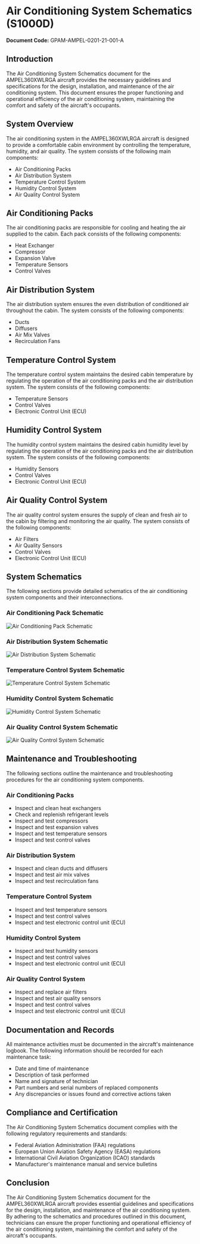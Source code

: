 # Air Conditioning System Schematics (S1000D)

**Document Code:** GPAM-AMPEL-0201-21-001-A

## Introduction

The Air Conditioning System Schematics document for the AMPEL360XWLRGA aircraft provides the necessary guidelines and specifications for the design, installation, and maintenance of the air conditioning system. This document ensures the proper functioning and operational efficiency of the air conditioning system, maintaining the comfort and safety of the aircraft's occupants.

## System Overview

The air conditioning system in the AMPEL360XWLRGA aircraft is designed to provide a comfortable cabin environment by controlling the temperature, humidity, and air quality. The system consists of the following main components:

- Air Conditioning Packs
- Air Distribution System
- Temperature Control System
- Humidity Control System
- Air Quality Control System

## Air Conditioning Packs

The air conditioning packs are responsible for cooling and heating the air supplied to the cabin. Each pack consists of the following components:

- Heat Exchanger
- Compressor
- Expansion Valve
- Temperature Sensors
- Control Valves

## Air Distribution System

The air distribution system ensures the even distribution of conditioned air throughout the cabin. The system consists of the following components:

- Ducts
- Diffusers
- Air Mix Valves
- Recirculation Fans

## Temperature Control System

The temperature control system maintains the desired cabin temperature by regulating the operation of the air conditioning packs and the air distribution system. The system consists of the following components:

- Temperature Sensors
- Control Valves
- Electronic Control Unit (ECU)

## Humidity Control System

The humidity control system maintains the desired cabin humidity level by regulating the operation of the air conditioning packs and the air distribution system. The system consists of the following components:

- Humidity Sensors
- Control Valves
- Electronic Control Unit (ECU)

## Air Quality Control System

The air quality control system ensures the supply of clean and fresh air to the cabin by filtering and monitoring the air quality. The system consists of the following components:

- Air Filters
- Air Quality Sensors
- Control Valves
- Electronic Control Unit (ECU)

## System Schematics

The following sections provide detailed schematics of the air conditioning system components and their interconnections.

### Air Conditioning Pack Schematic

![Air Conditioning Pack Schematic](images/air_conditioning_pack_schematic.png)

### Air Distribution System Schematic

![Air Distribution System Schematic](images/air_distribution_system_schematic.png)

### Temperature Control System Schematic

![Temperature Control System Schematic](images/temperature_control_system_schematic.png)

### Humidity Control System Schematic

![Humidity Control System Schematic](images/humidity_control_system_schematic.png)

### Air Quality Control System Schematic

![Air Quality Control System Schematic](images/air_quality_control_system_schematic.png)

## Maintenance and Troubleshooting

The following sections outline the maintenance and troubleshooting procedures for the air conditioning system components.

### Air Conditioning Packs

- Inspect and clean heat exchangers
- Check and replenish refrigerant levels
- Inspect and test compressors
- Inspect and test expansion valves
- Inspect and test temperature sensors
- Inspect and test control valves

### Air Distribution System

- Inspect and clean ducts and diffusers
- Inspect and test air mix valves
- Inspect and test recirculation fans

### Temperature Control System

- Inspect and test temperature sensors
- Inspect and test control valves
- Inspect and test electronic control unit (ECU)

### Humidity Control System

- Inspect and test humidity sensors
- Inspect and test control valves
- Inspect and test electronic control unit (ECU)

### Air Quality Control System

- Inspect and replace air filters
- Inspect and test air quality sensors
- Inspect and test control valves
- Inspect and test electronic control unit (ECU)

## Documentation and Records

All maintenance activities must be documented in the aircraft's maintenance logbook. The following information should be recorded for each maintenance task:

- Date and time of maintenance
- Description of task performed
- Name and signature of technician
- Part numbers and serial numbers of replaced components
- Any discrepancies or issues found and corrective actions taken

## Compliance and Certification

The Air Conditioning System Schematics document complies with the following regulatory requirements and standards:

- Federal Aviation Administration (FAA) regulations
- European Union Aviation Safety Agency (EASA) regulations
- International Civil Aviation Organization (ICAO) standards
- Manufacturer's maintenance manual and service bulletins

## Conclusion

The Air Conditioning System Schematics document for the AMPEL360XWLRGA aircraft provides essential guidelines and specifications for the design, installation, and maintenance of the air conditioning system. By adhering to the schematics and procedures outlined in this document, technicians can ensure the proper functioning and operational efficiency of the air conditioning system, maintaining the comfort and safety of the aircraft's occupants.
